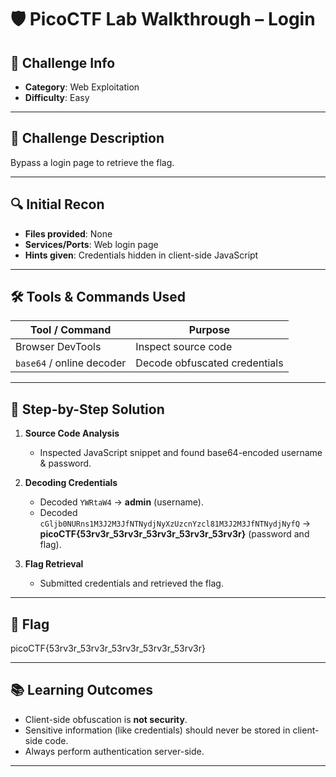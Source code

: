 # 🛡️ PicoCTF Lab Walkthrough – Login

## 📌 Challenge Info

* **Category**: Web Exploitation
* **Difficulty**: Easy

---

## 📝 Challenge Description

Bypass a login page to retrieve the flag.

---

## 🔍 Initial Recon

* **Files provided**: None
* **Services/Ports**: Web login page
* **Hints given**: Credentials hidden in client-side JavaScript

---

## 🛠️ Tools & Commands Used

| Tool / Command            | Purpose                       |
| ------------------------- | ----------------------------- |
| Browser DevTools          | Inspect source code           |
| `base64` / online decoder | Decode obfuscated credentials |

---

## 🧠 Step-by-Step Solution

1. **Source Code Analysis**

   * Inspected JavaScript snippet and found base64-encoded username & password.

2. **Decoding Credentials**

   * Decoded `YWRtaW4` → **admin** (username).
   * Decoded `cGljb0NURns1M3J2M3JfNTNydjNyXzUzcnYzcl81M3J2M3JfNTNydjNyfQ` →
     **picoCTF{53rv3r\_53rv3r\_53rv3r\_53rv3r\_53rv3r}** (password and flag).

3. **Flag Retrieval**

   * Submitted credentials and retrieved the flag.

---

## 🧾 Flag

picoCTF{53rv3r\_53rv3r\_53rv3r\_53rv3r\_53rv3r}

---

## 📚 Learning Outcomes

* Client-side obfuscation is **not security**.
* Sensitive information (like credentials) should never be stored in client-side code.
* Always perform authentication server-side.

---
